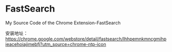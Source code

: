 FastSearch
==========

My Source Code of the Chrome Extension-FastSearch

安装地址：https://chrome.google.com/webstore/detail/fastsearch/lhhpemnkmncgmihpieacehoiajimebfj?utm_source=chrome-ntp-icon
